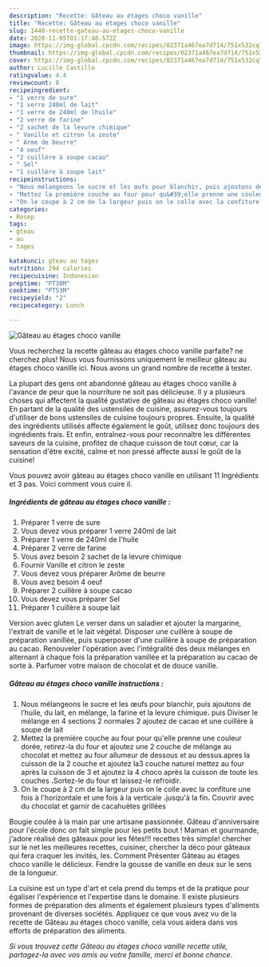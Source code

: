```yaml
---
description: "Recette: Gâteau au étages choco vanille"
title: "Recette: Gâteau au étages choco vanille"
slug: 1440-recette-gateau-au-etages-choco-vanille
date: 2020-11-05T01:17:48.572Z
image: https://img-global.cpcdn.com/recipes/02371a467ea7d714/751x532cq70/gateau-au-etages-choco-vanille-photo-principale-de-la-recette.jpg
thumbnail: https://img-global.cpcdn.com/recipes/02371a467ea7d714/751x532cq70/gateau-au-etages-choco-vanille-photo-principale-de-la-recette.jpg
cover: https://img-global.cpcdn.com/recipes/02371a467ea7d714/751x532cq70/gateau-au-etages-choco-vanille-photo-principale-de-la-recette.jpg
author: Lucille Castillo
ratingvalue: 4.4
reviewcount: 8
recipeingredient:
- "1 verre de sure"
- "1 verre 240ml de lait"
- "1 verre de 240ml de lhuile"
- "2 verre de farine"
- "2 sachet de la levure chimique"
- " Vanille et citron le zeste"
- " Arme de beurre"
- "4 oeuf"
- "2 cuillère à soupe cacao"
- " Sel"
- "1 cuillère à soupe lait"
recipeinstructions:
- "Nous mélangeons le sucre et les œufs pour blanchir, puis ajoutons de l’huile, du lait, en mélange, la farine et la levure chimique، puis Diviser le mélange en 4 sections 2 normales 2 ajoutez de cacao et une cuillère à soupe de lait"
- "Mettez la première couche au four pour qu&#39;elle prenne une couleur dorée, retirez-la du four et ajoutez une 2 couche de mélange au chocolat et mettez au four allumeur de dessous et au dessus.apres la cuisson de la 2 couche et ajoutez la3 couche naturel mettez au four après la cuisson de 3 et ajoutez la 4 choco après la cuisson de toute les couches ،Sortez-le du four et laissez-le refroidir."
- "On le coupe à 2 cm de la largeur puis on le colle avec la confiture une fois à l&#39;horizontale et une fois à la verticale ،jusqu&#39;à la fin، Couvrir avec du chocolat et garnir de cacahuètes grillées"
categories:
- Resep
tags:
- gteau
- au
- tages

katakunci: gteau au tages 
nutrition: 294 calories
recipecuisine: Indonesian
preptime: "PT38M"
cooktime: "PT53M"
recipeyield: "2"
recipecategory: Lunch

---
```



![Gâteau au étages choco vanille](https://img-global.cpcdn.com/recipes/02371a467ea7d714/751x532cq70/gateau-au-etages-choco-vanille-photo-principale-de-la-recette.jpg)

Vous recherchez la recette gâteau au étages choco vanille parfaite? ne cherchez plus! Nous vous fournissons uniquement le meilleur gâteau au étages choco vanille ici. Nous avons un grand nombre de recette à tester.

La plupart des gens ont abandonné gâteau au étages choco vanille à l'avance de peur que la nourriture ne soit pas délicieuse. Il y a plusieurs choses qui affectent la qualité gustative de gâteau au étages choco vanille! En partant de la qualité des ustensiles de cuisine, assurez-vous toujours d'utiliser de bons ustensiles de cuisine toujours propres. Ensuite, la qualité des ingrédients utilisés affecte également le goût, utilisez donc toujours des ingrédients frais. Et enfin, entraînez-vous pour reconnaître les différentes saveurs de la cuisine, profitez de chaque cuisson de tout cœur, car la sensation d'être excité, calme et non pressé affecte aussi le goût de la cuisine!

<!--inarticleads1-->

Vous pouvez avoir gâteau au étages choco vanille en utilisant 11 Ingrédients et 3 pas. Voici comment vous cuire il.

##### Ingrédients de gâteau au étages choco vanille :

1. Préparer 1 verre de sure
1. Vous devez vous préparer 1 verre 240ml de lait
1. Préparer 1 verre de 240ml de l&#39;huile
1. Préparer 2 verre de farine
1. Vous avez besoin 2 sachet de la levure chimique
1. Fournir  Vanille et citron le zeste
1. Vous devez vous préparer  Arôme de beurre
1. Vous avez besoin 4 oeuf
1. Préparer 2 cuillère à soupe cacao
1. Vous devez vous préparer  Sel
1. Préparer 1 cuillère à soupe lait


Version avec gluten Le verser dans un saladier et ajouter la margarine, l&#39;extrait de vanille et le lait végétal. Disposer une cuillère à soupe de préparation vanillée, puis superposer d&#39;une cuillère à soupe de préparation au cacao. Renouveler l&#39;opération avec l&#39;intégralité des deux mélanges en alternant à chaque fois la préparation vanillée et la préparation au cacao de sorte à. Parfumer votre maison de chocolat et de douce vanille. 

<!--inarticleads2-->

##### Gâteau au étages choco vanille instructions :

1. Nous mélangeons le sucre et les œufs pour blanchir, puis ajoutons de l’huile, du lait, en mélange, la farine et la levure chimique، puis Diviser le mélange en 4 sections 2 normales 2 ajoutez de cacao et une cuillère à soupe de lait
1. Mettez la première couche au four pour qu&#39;elle prenne une couleur dorée, retirez-la du four et ajoutez une 2 couche de mélange au chocolat et mettez au four allumeur de dessous et au dessus.apres la cuisson de la 2 couche et ajoutez la3 couche naturel mettez au four après la cuisson de 3 et ajoutez la 4 choco après la cuisson de toute les couches ،Sortez-le du four et laissez-le refroidir.
1. On le coupe à 2 cm de la largeur puis on le colle avec la confiture une fois à l&#39;horizontale et une fois à la verticale ،jusqu&#39;à la fin، Couvrir avec du chocolat et garnir de cacahuètes grillées


Bougie coulée à la main par une artisane passionnée. Gâteau d&#39;anniversaire pour l&#39;école donc on fait simple pour les petits bout ! Maman et gourmande, j&#39;adore réalisé des gâteaux pour les fêtes!!! recettes très simple! chercher sur le net les meilleures recettes, cuisiner, chercher la déco pour gâteaux qui fera craquer les invités, les. Comment Présenter Gâteau au étages choco vanille le délicieux. Fendre la gousse de vanille en deux sur le sens de la longueur. 

<!--inarticleads1-->

<p>
La cuisine est un type d'art et cela prend du temps et de la pratique pour égaliser l'expérience et l'expertise dans le domaine. Il existe plusieurs formes de préparation des aliments et également plusieurs types d'aliments provenant de diverses sociétés. Appliquez ce que vous avez vu de la recette de Gâteau au étages choco vanille, cela vous aidera dans vos efforts de préparation des aliments.
</p>

<p>
<i>Si vous trouvez cette Gâteau au étages choco vanille recette utile, partagez-la avec vos amis ou votre famille, merci et bonne chance.</i>
</p>

